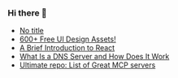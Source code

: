 ### Hi there 👋

<!-- daily.dev BOOKMARKS:START -->
- [No title](https://app.daily.dev/posts/4bQjkKwrX?utm_source=rss&utm_medium=bookmarks&utm_campaign=PnGboN99PhXCxFrWGGg2C)
- [600+ Free UI Design Assets!](https://app.daily.dev/posts/0y2i3dm1A?utm_source=rss&utm_medium=bookmarks&utm_campaign=PnGboN99PhXCxFrWGGg2C)
- [A Brief Introduction to React](https://app.daily.dev/posts/WyKADwNC6?utm_source=rss&utm_medium=bookmarks&utm_campaign=PnGboN99PhXCxFrWGGg2C)
- [What Is a DNS Server and How Does It Work](https://app.daily.dev/posts/tlh4ezix6?utm_source=rss&utm_medium=bookmarks&utm_campaign=PnGboN99PhXCxFrWGGg2C)
- [Ultimate repo: List of Great MCP servers](https://app.daily.dev/posts/IpdrSTzex?utm_source=rss&utm_medium=bookmarks&utm_campaign=PnGboN99PhXCxFrWGGg2C)
<!-- daily.dev BOOKMARKS:END -->

<!--
**dinesh4monto/dinesh4monto** is a ✨ _special_ ✨ repository because its `README.md` (this file) appears on your GitHub profile.

Here are some ideas to get you started:

- 🔭 I’m currently working on ...
- 🌱 I’m currently learning ...
- 👯 I’m looking to collaborate on ...
- 🤔 I’m looking for help with ...
- 💬 Ask me about ...
- 📫 How to reach me: ...
- 😄 Pronouns: ...
- ⚡ Fun fact: ...
-->

